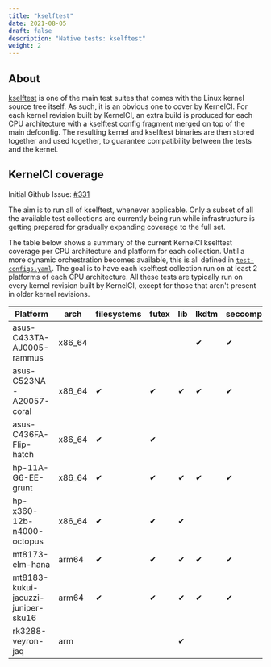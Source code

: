 ```yaml
---
title: "kselftest"
date: 2021-08-05
draft: false
description: "Native tests: kselftest"
weight: 2
---
```


## About

[kselftest](https://www.kernel.org/doc/html/latest/dev-tools/kselftest.html) is
one of the main test suites that comes with the Linux kernel source tree
itself.  As such, it is an obvious one to cover by KernelCI.  For each kernel
revision built by KernelCI, an extra build is produced for each CPU
architecture with a kselftest config fragment merged on top of the main
defconfig.  The resulting kernel and kselftest binaries are then stored
together and used together, to guarantee compatibility between the tests and
the kernel.

## KernelCI coverage

Initial Github Issue: [#331](https://github.com/kernelci/kernelci-core/issues/331)

The aim is to run all of kselftest, whenever applicable.  Only a subset of all
the available test collections are currently being run while infrastructure is
getting prepared for gradually expanding coverage to the full set.

The table below shows a summary of the current KernelCI kselftest coverage per
CPU architecture and platform for each collection.  Until a more dynamic
orchestration becomes available, this is all defined in
[`test-configs.yaml`](https://github.com/kernelci/kernelci-core/blob/master/config/core/test-configs.yaml).
The goal is to have each kselftest collection run on at least 2 platforms of
each CPU architecture.  All these tests are typically run on every kernel
revision built by KernelCI, except for those that aren't present in older
kernel revisions.

| Platform                           | arch    | filesystems | futex | lib | lkdtm | seccomp |
|------------------------------------|---------|-------------|-------|-----|-------|---------|
| asus-C433TA-AJ0005-rammus          | x86\_64 |             |       |     | ✔     | ✔       |
| asus-C523NA-A20057-coral           | x86\_64 | ✔           | ✔     | ✔   | ✔     | ✔       |
| asus-C436FA-Flip-hatch             | x86\_64 | ✔           | ✔     |     |       |         |
| hp-11A-G6-EE-grunt                 | x86\_64 | ✔           | ✔     | ✔   | ✔     | ✔       |
| hp-x360-12b-n4000-octopus          | x86\_64 | ✔           | ✔     | ✔   |       |         |
| mt8173-elm-hana                    | arm64   | ✔           | ✔     | ✔   | ✔     | ✔       |
| mt8183-kukui-jacuzzi-juniper-sku16 | arm64   | ✔           | ✔     | ✔   | ✔     | ✔       |
| rk3288-veyron-jaq                  | arm     |             |       | ✔   |       |         |
